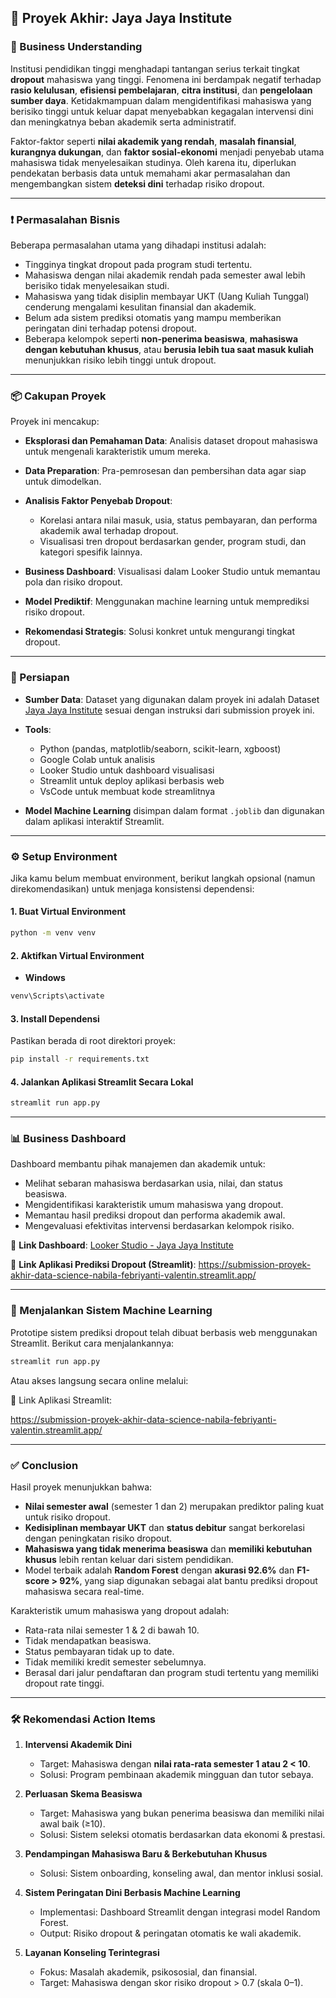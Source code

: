 ## 🏢 Proyek Akhir: Jaya Jaya Institute

### 📌 Business Understanding

Institusi pendidikan tinggi menghadapi tantangan serius terkait tingkat **dropout** mahasiswa yang tinggi. Fenomena ini berdampak negatif terhadap **rasio kelulusan**, **efisiensi pembelajaran**, **citra institusi**, dan **pengelolaan sumber daya**. Ketidakmampuan dalam mengidentifikasi mahasiswa yang berisiko tinggi untuk keluar dapat menyebabkan kegagalan intervensi dini dan meningkatnya beban akademik serta administratif.

Faktor-faktor seperti **nilai akademik yang rendah**, **masalah finansial**, **kurangnya dukungan**, dan **faktor sosial-ekonomi** menjadi penyebab utama mahasiswa tidak menyelesaikan studinya. Oleh karena itu, diperlukan pendekatan berbasis data untuk memahami akar permasalahan dan mengembangkan sistem **deteksi dini** terhadap risiko dropout.

---

### ❗ Permasalahan Bisnis

Beberapa permasalahan utama yang dihadapi institusi adalah:

* Tingginya tingkat dropout pada program studi tertentu.
* Mahasiswa dengan nilai akademik rendah pada semester awal lebih berisiko tidak menyelesaikan studi.
* Mahasiswa yang tidak disiplin membayar UKT (Uang Kuliah Tunggal) cenderung mengalami kesulitan finansial dan akademik.
* Belum ada sistem prediksi otomatis yang mampu memberikan peringatan dini terhadap potensi dropout.
* Beberapa kelompok seperti **non-penerima beasiswa**, **mahasiswa dengan kebutuhan khusus**, atau **berusia lebih tua saat masuk kuliah** menunjukkan risiko lebih tinggi untuk dropout.

---

### 📦 Cakupan Proyek

Proyek ini mencakup:

* **Eksplorasi dan Pemahaman Data**: Analisis dataset dropout mahasiswa untuk mengenali karakteristik umum mereka.
* **Data Preparation**: Pra-pemrosesan dan pembersihan data agar siap untuk dimodelkan.
* **Analisis Faktor Penyebab Dropout**:

  * Korelasi antara nilai masuk, usia, status pembayaran, dan performa akademik awal terhadap dropout.
  * Visualisasi tren dropout berdasarkan gender, program studi, dan kategori spesifik lainnya.
* **Business Dashboard**: Visualisasi dalam Looker Studio untuk memantau pola dan risiko dropout.
* **Model Prediktif**: Menggunakan machine learning untuk memprediksi risiko dropout.
* **Rekomendasi Strategis**: Solusi konkret untuk mengurangi tingkat dropout.

---

### 🧪 Persiapan

* **Sumber Data**: Dataset yang digunakan dalam proyek ini adalah Dataset [Jaya Jaya Institute](https://github.com/dicodingacademy/dicoding_dataset/blob/main/students_performance/data.csv) sesuai dengan instruksi dari submission proyek ini.
* **Tools**:

  * Python (pandas, matplotlib/seaborn, scikit-learn, xgboost)
  * Google Colab untuk analisis
  * Looker Studio untuk dashboard visualisasi
  * Streamlit untuk deploy aplikasi berbasis web
  * VsCode untuk membuat kode streamlitnya
* **Model Machine Learning** disimpan dalam format `.joblib` dan digunakan dalam aplikasi interaktif Streamlit.

---

### ⚙️ Setup Environment

Jika kamu belum membuat environment, berikut langkah opsional (namun direkomendasikan) untuk menjaga konsistensi dependensi:

#### 1. Buat Virtual Environment

```bash
python -m venv venv
```

#### 2. Aktifkan Virtual Environment

* **Windows**

```bash
venv\Scripts\activate
```


#### 3. Install Dependensi

Pastikan berada di root direktori proyek:

```bash
pip install -r requirements.txt
```

#### 4. Jalankan Aplikasi Streamlit Secara Lokal

```bash
streamlit run app.py
```

---

### 📊 Business Dashboard

Dashboard membantu pihak manajemen dan akademik untuk:

* Melihat sebaran mahasiswa berdasarkan usia, nilai, dan status beasiswa.
* Mengidentifikasi karakteristik umum mahasiswa yang dropout.
* Memantau hasil prediksi dropout dan performa akademik awal.
* Mengevaluasi efektivitas intervensi berdasarkan kelompok risiko.

📎 **Link Dashboard**: [Looker Studio - Jaya Jaya Institute](https://lookerstudio.google.com/reporting/477e15a5-35db-410a-ba02-4b69716d8e1a)

📎 **Link Aplikasi Prediksi Dropout (Streamlit)**: https://submission-proyek-akhir-data-science-nabila-febriyanti-valentin.streamlit.app/

---

### 🤖 Menjalankan Sistem Machine Learning
Prototipe sistem prediksi dropout telah dibuat berbasis web menggunakan Streamlit. Berikut cara menjalankannya:

```bash
streamlit run app.py
```

Atau akses langsung secara online melalui:

🔗 Link Aplikasi Streamlit:

https://submission-proyek-akhir-data-science-nabila-febriyanti-valentin.streamlit.app/

---

### ✅ Conclusion

Hasil proyek menunjukkan bahwa:

* **Nilai semester awal** (semester 1 dan 2) merupakan prediktor paling kuat untuk risiko dropout.
* **Kedisiplinan membayar UKT** dan **status debitur** sangat berkorelasi dengan peningkatan risiko dropout.
* **Mahasiswa yang tidak menerima beasiswa** dan **memiliki kebutuhan khusus** lebih rentan keluar dari sistem pendidikan.
* Model terbaik adalah **Random Forest** dengan **akurasi 92.6%** dan **F1-score > 92%**, yang siap digunakan sebagai alat bantu prediksi dropout mahasiswa secara real-time.
  
Karakteristik umum mahasiswa yang dropout adalah:
- Rata-rata nilai semester 1 & 2 di bawah 10.
- Tidak mendapatkan beasiswa.
- Status pembayaran tidak up to date.
- Tidak memiliki kredit semester sebelumnya.
- Berasal dari jalur pendaftaran dan program studi tertentu yang memiliki dropout rate tinggi.
  
---

### 🛠️ Rekomendasi Action Items

1. **Intervensi Akademik Dini**
   - Target: Mahasiswa dengan **nilai rata-rata semester 1 atau 2 < 10**.
   - Solusi: Program pembinaan akademik mingguan dan tutor sebaya.

2. **Perluasan Skema Beasiswa**
   - Target: Mahasiswa yang bukan penerima beasiswa dan memiliki nilai awal baik (≥10).
   - Solusi: Sistem seleksi otomatis berdasarkan data ekonomi & prestasi.

3. **Pendampingan Mahasiswa Baru & Berkebutuhan Khusus**
   - Solusi: Sistem onboarding, konseling awal, dan mentor inklusi sosial.

4. **Sistem Peringatan Dini Berbasis Machine Learning**
   - Implementasi: Dashboard Streamlit dengan integrasi model Random Forest.
   - Output: Risiko dropout & peringatan otomatis ke wali akademik.

5. **Layanan Konseling Terintegrasi**
   - Fokus: Masalah akademik, psikososial, dan finansial.
   - Target: Mahasiswa dengan skor risiko dropout > 0.7 (skala 0–1).
